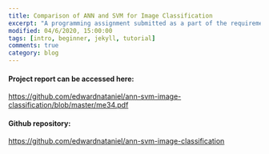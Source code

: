 ```yaml
---
title: Comparison of ANN and SVM for Image Classification
excerpt: "A programming assignment submitted as a part of the requirements for CS 180: Artificial Intelligence."
modified: 04/6/2020, 15:00:00
tags: [intro, beginner, jekyll, tutorial]
comments: true
category: blog
---
```


#### Project report can be accessed here:
<a href="https://github.com/edwardnataniel/ann-svm-image-classification/blob/master/me34.pdf"> https://github.com/edwardnataniel/ann-svm-image-classification/blob/master/me34.pdf </a>

#### Github repository:
https://github.com/edwardnataniel/ann-svm-image-classification
